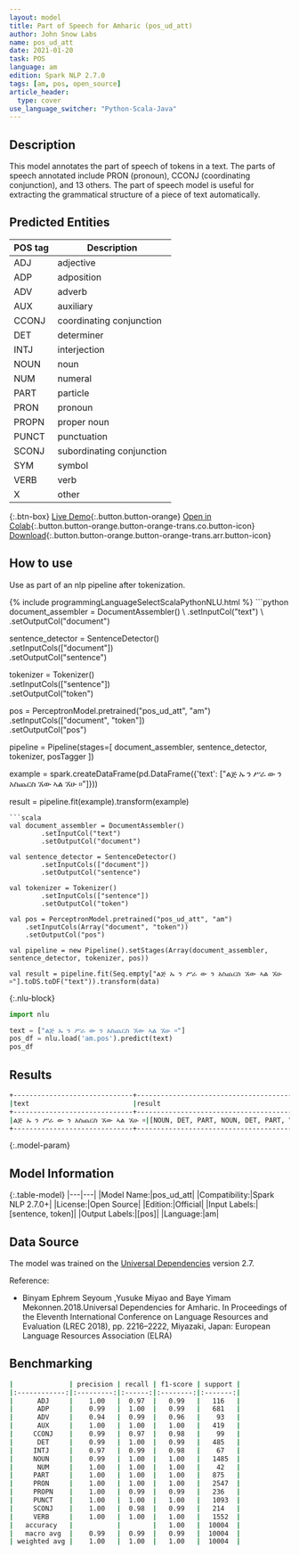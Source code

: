 ```yaml
---
layout: model
title: Part of Speech for Amharic (pos_ud_att)
author: John Snow Labs
name: pos_ud_att
date: 2021-01-20
task: POS
language: am
edition: Spark NLP 2.7.0
tags: [am, pos, open_source]
article_header:
  type: cover
use_language_switcher: "Python-Scala-Java"
---
```


## Description

This model annotates the part of speech of tokens in a text. The parts of speech annotated include PRON (pronoun), CCONJ (coordinating conjunction), and 13 others. The part of speech model is useful for extracting the grammatical structure of a piece of text automatically.

## Predicted Entities

| POS tag | Description                |
|---------|----------------------------|
| ADJ     |  adjective                 |
| ADP     |  adposition                |
| ADV     |  adverb                    |
| AUX     |  auxiliary                 |
| CCONJ   |  coordinating conjunction  |
| DET     |  determiner                |
| INTJ    |  interjection              |
| NOUN    |  noun                      |
| NUM     |  numeral                   |
| PART    |  particle                  |
| PRON    |  pronoun                   |
| PROPN   |  proper noun               |
| PUNCT   |  punctuation               |
| SCONJ   |  subordinating conjunction |
| SYM     |  symbol                    |
| VERB    |  verb                      |
| X       |  other                     |

{:.btn-box}
[Live Demo](https://demo.johnsnowlabs.com/public/GRAMMAR_EN/){:.button.button-orange}
[Open in Colab](https://colab.research.google.com/github/JohnSnowLabs/spark-nlp-workshop/blob/master/tutorials/streamlit_notebooks/GRAMMAR_EN.ipynb){:.button.button-orange.button-orange-trans.co.button-icon}
[Download](https://s3.amazonaws.com/auxdata.johnsnowlabs.com/public/models/pos_ud_att_am_2.7.0_2.4_1611180723328.zip){:.button.button-orange.button-orange-trans.arr.button-icon}

## How to use

Use as part of an nlp pipeline after tokenization.

<div class="tabs-box" markdown="1">
{% include programmingLanguageSelectScalaPythonNLU.html %}
```python
document_assembler = DocumentAssembler() \
    .setInputCol("text") \
    .setOutputCol("document")
    
sentence_detector = SentenceDetector()\
    .setInputCols(["document"])\
    .setOutputCol("sentence")
    
tokenizer = Tokenizer()\
        .setInputCols(["sentence"])\
        .setOutputCol("token")
        
pos = PerceptronModel.pretrained("pos_ud_att", "am") \
    .setInputCols(["document", "token"]) \
    .setOutputCol("pos")

pipeline = Pipeline(stages=[
        document_assembler,
        sentence_detector,
        tokenizer,
        posTagger
    ])

example = spark.createDataFrame(pd.DataFrame({'text': ["ልጅ ኡ ን ሥራ ው ን አስጨርስ ኧው ኣል ኧሁ ።"]}))

result = pipeline.fit(example).transform(example)
```
```scala
val document_assembler = DocumentAssembler()
        .setInputCol("text")
        .setOutputCol("document")
        
val sentence_detector = SentenceDetector()
        .setInputCols(["document"])
        .setOutputCol("sentence")
        
val tokenizer = Tokenizer()
        .setInputCols(["sentence"])
        .setOutputCol("token")
        
val pos = PerceptronModel.pretrained("pos_ud_att", "am")
    .setInputCols(Array("document", "token"))
    .setOutputCol("pos")

val pipeline = new Pipeline().setStages(Array(document_assembler, sentence_detector, tokenizer, pos))

val result = pipeline.fit(Seq.empty["ልጅ ኡ ን ሥራ ው ን አስጨርስ ኧው ኣል ኧሁ ።"].toDS.toDF("text")).transform(data)
```

{:.nlu-block}
```python
import nlu

text = ["ልጅ ኡ ን ሥራ ው ን አስጨርስ ኧው ኣል ኧሁ ።"]
pos_df = nlu.load('am.pos').predict(text)
pos_df
```

</div>

## Results

```bash
+------------------------------+----------------------------------------------------------------+
|text                          |result                                                          |
+------------------------------+----------------------------------------------------------------+
|ልጅ ኡ ን ሥራ ው ን አስጨርስ ኧው ኣል ኧሁ ።|[NOUN, DET, PART, NOUN, DET, PART, VERB, PRON, AUX, PRON, PUNCT]|
+------------------------------+----------------------------------------------------------------+
```

{:.model-param}
## Model Information

{:.table-model}
|---|---|
|Model Name:|pos_ud_att|
|Compatibility:|Spark NLP 2.7.0+|
|License:|Open Source|
|Edition:|Official|
|Input Labels:|[sentence, token]|
|Output Labels:|[pos]|
|Language:|am|

## Data Source

The model was trained on the [Universal Dependencies](https://universaldependencies.org/) version 2.7.

Reference:

- Binyam Ephrem Seyoum ,Yusuke Miyao and Baye Yimam Mekonnen.2018.Universal Dependencies for Amharic. In Proceedings of the Eleventh International Conference on Language Resources and Evaluation (LREC 2018), pp. 2216–2222, Miyazaki, Japan: European Language Resources Association (ELRA)

## Benchmarking

```bash
|              | precision | recall | f1-score | support |
|:------------:|:---------:|:------:|:--------:|:-------:|
|      ADJ     |    1.00   |  0.97  |   0.99   |   116   |
|      ADP     |    0.99   |  1.00  |   0.99   |   681   |
|      ADV     |    0.94   |  0.99  |   0.96   |    93   |
|      AUX     |    1.00   |  1.00  |   1.00   |   419   |
|     CCONJ    |    0.99   |  0.97  |   0.98   |    99   |
|      DET     |    0.99   |  1.00  |   0.99   |   485   |
|     INTJ     |    0.97   |  0.99  |   0.98   |    67   |
|     NOUN     |    0.99   |  1.00  |   1.00   |   1485  |
|      NUM     |    1.00   |  1.00  |   1.00   |    42   |
|     PART     |    1.00   |  1.00  |   1.00   |   875   |
|     PRON     |    1.00   |  1.00  |   1.00   |   2547  |
|     PROPN    |    1.00   |  0.99  |   0.99   |   236   |
|     PUNCT    |    1.00   |  1.00  |   1.00   |   1093  |
|     SCONJ    |    1.00   |  0.98  |   0.99   |   214   |
|     VERB     |    1.00   |  1.00  |   1.00   |   1552  |
|   accuracy   |           |        |   1.00   |  10004  |
|   macro avg  |    0.99   |  0.99  |   0.99   |  10004  |
| weighted avg |    1.00   |  1.00  |   1.00   |  10004  |
```